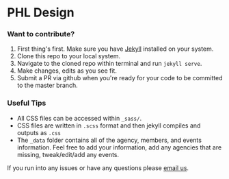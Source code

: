 # PHL Design

### Want to contribute?

1. First thing's first. Make sure you have [Jekyll](https://jekyllrb.com/) installed on your system.
2. Clone this repo to your local system.
3. Navigate to the cloned repo within terminal and run `jekyll serve`.
4. Make changes, edits as you see fit.
5. Submit a PR via github when you're ready for your code to be committed to the master branch.

### Useful Tips

* All CSS files can be accessed within `_sass/`.
* CSS files are written in `.scss` format and then jekyll compiles and outputs as `.css`
* The `_data` folder contains all of the agency, members, and events information. Feel free to add your information, add any agencies that are missing, tweak/edit/add any events.

If you run into any issues or have any questions please [email us](mailto:hello@phldesign.org).